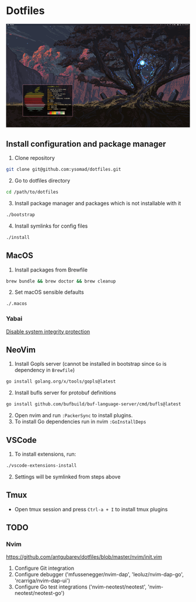 # Dotfiles

![img](screenshots/magenta_tree.png)

## Install configuration and package manager

1. Clone repository
```sh
git clone git@github.com:ysomad/dotfiles.git
```

2. Go to dotfiles directory
```sh
cd /path/to/dotfiles
```

3. Install package manager and packages which is not installable with it
```sh
./bootstrap
```

4. Install symlinks for config files
```sh
./install
```

## MacOS

1. Install packages from Brewfile
```sh
brew bundle && brew doctor && brew cleanup
```

2. Set macOS sensible defaults
```sh
./.macos
```

### Yabai
[Disable system integrity protection](https://github.com/koekeishiya/yabai/wiki/Disabling-System-Integrity-Protection)

## NeoVim
1. Install Gopls server (cannot be installed in bootstrap since `Go` is dependency in `Brewfile`)
```sh
go install golang.org/x/tools/gopls@latest
```
2. Install bufls server for protobuf definitions
```sh
go install github.com/bufbuild/buf-language-server/cmd/bufls@latest
```

2. Open nvim and run `:PackerSync` to install plugins.
3. To install Go dependencies run in nvim `:GoInstallDeps`

## VSCode
1. To install extensions, run:
```sh
./vscode-extensions-install
```
2. Settings will be symlinked from steps above

## Tmux
- Open tmux session and press `Ctrl-a + I` to install tmux plugins

## TODO
### Nvim
https://github.com/antgubarev/dotfiles/blob/master/nvim/init.vim
1. Configure Git integration
2. Configure debugger ('mfussenegger/nvim-dap', 'leoluz/nvim-dap-go', 'rcarriga/nvim-dap-ui')
3. Configure Go test integrations ('nvim-neotest/neotest', 'nvim-neotest/neotest-go')
